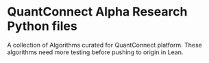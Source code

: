 # QuantConnect Alpha Research Python files
A collection of Algorithms curated for QuantConnect platform. These algorithms need more testing before pushing to origin in Lean. 
